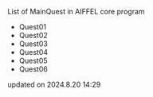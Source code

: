 List of MainQuest in AIFFEL core program    
* Quest01
* Quest02
* Quest03
* Quest04
* Quest05
* Quest06

updated on 2024.8.20 14:29

